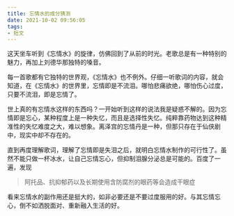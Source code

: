 ```yaml
---
title: 忘情水的成分猜测
date: 2021-10-02 09:56:05
tags:
- 短文
---
```


这天坐车听到《忘情水》的旋律，仿佛回到了从前的时光。老歌总是有一种特别的魅力，再加上刘德华那独特的嗓音。

每一首歌都有它独特的世界观，《忘情水》也不例外。仔细一听歌词的内容，就会知道，在《忘情水》的世界里，忘情即是不流泪。哪怕悲痛欲绝，哪怕伤心过度，只要不流泪，即是忘情了。

世上真的有忘情水这样的东西吗？一开始听到这样的说法我是疑惑不解的。因为忘情即是忘心，某种程度上是一种失忆，而且是选择性失忆。纯粹靠药物达到这种精准性的失忆难度之大，难以想象。离泽宫的忘情丹是一种，但那只存在于仙侠剧中，现实中却不存在的。

直到再度理解歌词，理解了忘情即是失泪之后，就明白忘情水制作的可行性了。虽然不能只做一杯冰水，让自己忘情忘心，但抑制泪腺分泌总是可能的。百度了一遍，发现

> 阿托品、抗抑郁药以及长期使用含防腐剂的眼药等会造成干眼症

看来忘情水的副作用还是挺大的，如非必要还是不要过度服用的好。与其忘情忘心，倒不如洒脱面对、重新融入生活的好。
